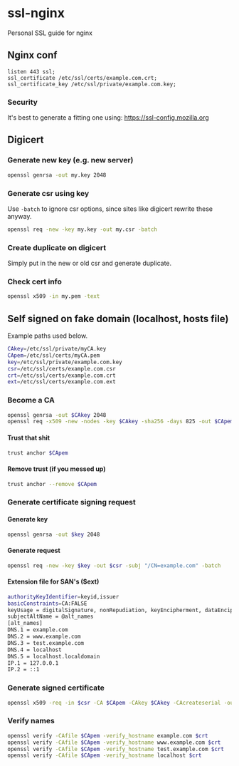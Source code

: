 # ssl-nginx
Personal SSL guide for nginx

## Nginx conf
```nginx
listen 443 ssl;
ssl_certificate /etc/ssl/certs/example.com.crt;
ssl_certificate_key /etc/ssl/private/example.com.key;
```

### Security
It's best to generate a fitting one using: https://ssl-config.mozilla.org

## Digicert
### Generate new key (e.g. new server)
```bash
openssl genrsa -out my.key 2048
```

### Generate csr using key
Use `-batch` to ignore csr options, since sites like digicert rewrite these anyway.
```bash
openssl req -new -key my.key -out my.csr -batch
```

### Create duplicate on digicert
Simply put in the new or old csr and generate duplicate.

### Check cert info
```bash
openssl x509 -in my.pem -text
```

## Self signed on fake domain (localhost, hosts file)
Example paths used below.
```bash
CAkey=/etc/ssl/private/myCA.key
CApem=/etc/ssl/certs/myCA.pem
key=/etc/ssl/private/example.com.key
csr=/etc/ssl/certs/example.com.csr
crt=/etc/ssl/certs/example.com.crt
ext=/etc/ssl/certs/example.com.ext
```

### Become a CA
```bash
openssl genrsa -out $CAkey 2048
openssl req -x509 -new -nodes -key $CAkey -sha256 -days 825 -out $CApem -subj "/CN=myCA" -batch
```

#### Trust that shit
```bash
trust anchor $CApem
```

#### Remove trust (if you messed up)
```bash
trust anchor --remove $CApem
```

### Generate certificate signing request

#### Generate key
```bash
openssl genrsa -out $key 2048
```

#### Generate request
```bash
openssl req -new -key $key -out $csr -subj "/CN=example.com" -batch
```

#### Extension file for SAN's ($ext)
```bash
authorityKeyIdentifier=keyid,issuer
basicConstraints=CA:FALSE
keyUsage = digitalSignature, nonRepudiation, keyEncipherment, dataEncipherment
subjectAltName = @alt_names
[alt_names]
DNS.1 = example.com
DNS.2 = www.example.com
DNS.3 = test.example.com
DNS.4 = localhost
DNS.5 = localhost.localdomain
IP.1 = 127.0.0.1
IP.2 = ::1
```

### Generate signed certificate
```bash
openssl x509 -req -in $csr -CA $CApem -CAkey $CAkey -CAcreateserial -out $crt -days 825 -sha256 -extfile $ext
```

### Verify names
```bash
openssl verify -CAfile $CApem -verify_hostname example.com $crt
openssl verify -CAfile $CApem -verify_hostname www.example.com $crt
openssl verify -CAfile $CApem -verify_hostname test.example.com $crt
openssl verify -CAfile $CApem -verify_hostname localhost $crt
```

